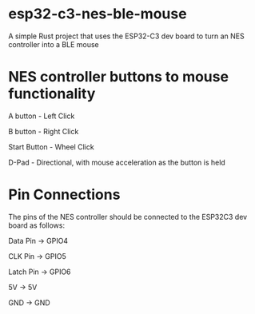 # esp32-c3-nes-ble-mouse
A simple Rust project that uses the ESP32-C3 dev board to turn an NES controller into a BLE mouse

# NES controller buttons to mouse functionality

A button - Left Click

B button - Right Click

Start Button - Wheel Click

D-Pad - Directional, with mouse acceleration as the button is held

# Pin Connections
The pins of the NES controller should be connected to the ESP32C3 dev board as follows:

Data Pin -> GPIO4

CLK Pin -> GPIO5

Latch Pin -> GPIO6

5V -> 5V

GND -> GND
